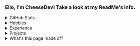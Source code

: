 ### Ello, I'm CheeseDev! Take a look at my ReadMe's info.

<details>
<summary>GitHub Stats</summary>
 [![CheeseDev's GitHub Stats](https://github-readme-stats.vercel.app/api?username=CallenDV)](https://github.com/CallenDV/github-readme-stats)
</details>

<details>
<summary>Hobbies</summary>
 Art, Games, Coding, Food, etc.
</details>

<details>
<summary>Experience</summary>
 JavaScript, HTML, C Family, CSS, Scratch

 Also, here's what languages I think are the top from what I've programmed before.
 | Rank | Languages |
|-----:|-----------|
|     1| Javascript|
|     2| C         |
|     3| S1.4      |
---
Yes, Scratch is on there. I really do think it's good for certain people, especially if they just don't like text programming. I do prefer text programming, but I do occasionally use one of Scratch's mods like Penguinmod or Turbowarp.
</details>

<details>
<summary>Projects</summary>
 DiamondOS2, DOSTV2, PrizGlobal, PrizVideo, Prizmarine (shutting down), Mayzer, etc.
</details>

<details>
 <summary>What's this page made of?</summary>
 This page was made with 
<picture>
  <source media="(prefers-color-scheme: dark)" srcset="https://camo.githubusercontent.com/510a057988cb5216f5d297ee202f6a08fa179798926cea28e95910f6b8ca5535/68747470733a2f2f696d672e736869656c64732e696f2f62616467652f4d61726b646f776e2d3030303030303f7374796c653d666f722d7468652d6261646765266c6f676f3d6d61726b646f776e266c6f676f436f6c6f723d7768697465">
  <img alt="Markdown." src="https://camo.githubusercontent.com/510a057988cb5216f5d297ee202f6a08fa179798926cea28e95910f6b8ca5535/68747470733a2f2f696d672e736869656c64732e696f2f62616467652f4d61726b646f776e2d3030303030303f7374796c653d666f722d7468652d6261646765266c6f676f3d6d61726b646f776e266c6f676f436f6c6f723d7768697465">
</picture> and <picture>
  <source media="(prefers-color-scheme: dark)" srcset="https://camo.githubusercontent.com/d63d473e728e20a286d22bb2226a7bf45a2b9ac6c72c59c0e61e9730bfe4168c/68747470733a2f2f696d672e736869656c64732e696f2f62616467652f48544d4c352d4533344632363f7374796c653d666f722d7468652d6261646765266c6f676f3d68746d6c35266c6f676f436f6c6f723d7768697465">
  <img alt="HTML." src="https://camo.githubusercontent.com/d63d473e728e20a286d22bb2226a7bf45a2b9ac6c72c59c0e61e9730bfe4168c/68747470733a2f2f696d672e736869656c64732e696f2f62616467652f48544d4c352d4533344632363f7374796c653d666f722d7468652d6261646765266c6f676f3d68746d6c35266c6f676f436f6c6f723d7768697465">.
</picture>
</details>
